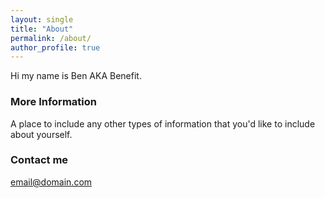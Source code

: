 ```yaml
---
layout: single
title: "About"
permalink: /about/
author_profile: true
---
```


Hi my name is Ben AKA Benefit.

### More Information

A place to include any other types of information that you'd like to include about yourself.

### Contact me

[email@domain.com](mailto:email@domain.com)

